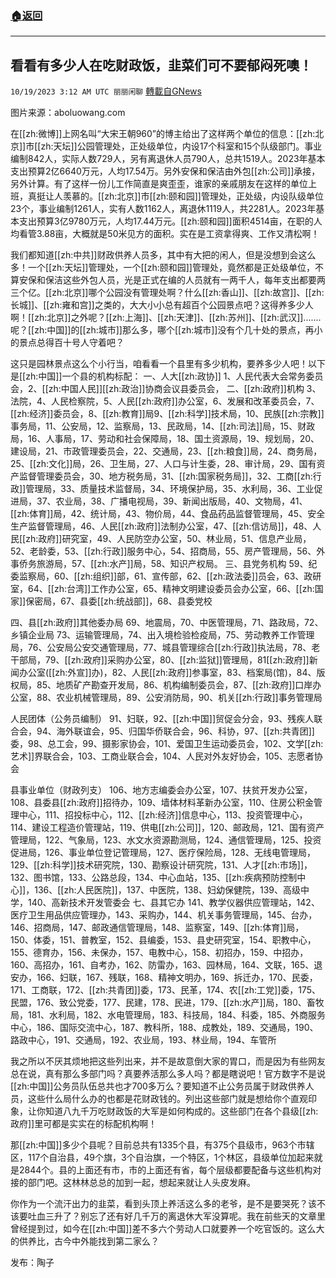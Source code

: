 ###  [:house:返回](README.md)
---


## 看看有多少人在吃财政饭，韭菜们可不要郁闷死噢！
`10/19/2023 3:12 AM UTC 丽丽闲聊` [轉載自GNews](https://gnews.org/articles/1852784)

图片来源：aboluowang.com

在[[zh:微博]]上网名叫“大宋王朝960”的博主给出了这样两个单位的信息：[[zh:北京]]市[[zh:天坛]]公园管理处，正处级单位，内设17个科室和15个队级部门。事业编制842人，实际人数729人，另有离退休人员790人，总共1519人。2023年基本支出预算2亿6640万元，人均17.54万。另外安保和保洁由外包[[zh:公司]]承接，另外计算。有了这样一份儿工作简直是爽歪歪，谁家的亲戚朋友在这样的单位上班，真挺让人羡慕的。[[zh:北京]]市[[zh:颐和园]]管理处，正处级，内设队级单位23个，事业编制1261人，实有人数1162人，离退休1119人，共2281人。2023年基本支出预算3亿9780万元，人均17.44万元。[[zh:颐和园]]面积4514亩，在职的人均看管3.88亩，大概就是50米见方的面积。实在是工资拿得爽、工作又清松啊！

我们都知道[[zh:中共]]财政供养人员多，其中有大把的闲人，但是没想到会这么多！一个[[zh:天坛]]管理处，一个[[zh:颐和园]]管理处，竟然都是正处级单位，不算安保和保洁这些外包人员，光是正式在编的人员就有一两千人，每年支出都要两三个亿。[[zh:北京]]哪个公园没有管理处啊？什么[[zh:香山]]、[[zh:故宫]]、[[zh:长城]]、[[zh:雍和宫]]之类的，大大小小总有超百个公园景点吧？这得养多少人啊！[[zh:北京]]之外呢？[[zh:上海]]、[[zh:天津]]、[[zh:苏州]]、[[zh:武汉]]....... 呢？[[zh:中国]]的[[zh:城市]]那么多，哪个[[zh:城市]]没有个几十处的景点，再小的景点总得百十号人守着吧？

这只是园林景点这么个小行当，咱看看一个县里有多少机构，要养多少人吧！以下是[[zh:中国]]一个县的机构标配：
一、人大[[zh:政协]]
1、人民代表大会常务委员会，2、[[zh:中国人民]][[zh:政治]]协商会议县委员会，
二、[[zh:政府]]机构
3、法院，4、人民检察院，5、人民[[zh:政府]]办公室，6、发展和改革委员会，7、[[zh:经济]]委员会，8、[[zh:教育]]局9、[[zh:科学]]技术局，10、民族[[zh:宗教]]事务局，11、公安局，12、监察局，13、民政局，14、[[zh:司法]]局，15、财政局，16、人事局，17、劳动和社会保障局，18、国土资源局，19、规划局，20、建设局，21、市政管理委员会，22、交通局，23、[[zh:粮食]]局，24、商务局，25、[[zh:文化]]局，26、卫生局，27、人口与计生委，28、审计局，29、国有资产监督管理委员会，30、地方税务局，31、[[zh:国家税务局]]，32、工商[[zh:行政]]管理局，33、质量技术监督局，34、环境保护局，35、水利局，36、工业促进局，37、农业局，38、广播电视局，39、新闻出版局，40、文物局，41、[[zh:体育]]局，42、统计局，43、物价局，44、食品药品监督管理局，45、安全生产监督管理局，46、人民[[zh:政府]]法制办公室，47、[[zh:信访局]]，48、人民[[zh:政府]]研究室，49、人民防空办公室，50、林业局，51、信息产业局，52、老龄委，53、[[zh:行政]]服务中心，54、招商局，55、房产管理局，56、外事侨务旅游局，57、[[zh:水产]]局，58、知识产权局。
三、县党务机构
59、纪委监察局，60、[[zh:组织]]部，61、宣传部，62、[[zh:政法委]]员会，63、政研室，64、[[zh:台湾]]工作办公室，65、精神文明建设委员会办公室，66、[[zh:国家]]保密局，67、县委[[zh:统战部]]，68、县委党校

四、县[[zh:政府]]其他委办局
69、地震局，70、中医管理局，71、路政局，72、乡镇企业局
73、运输管理局，74、出入境检验检疫局，75、劳动教养工作管理局，76、公安局公安交通管理局，77、城县管理综合[[zh:行政]]执法局，78、老干部局，79、[[zh:政府]]采购办公室，80、[[zh:监狱]]管理局，81[[zh:政府]]新闻办公室([[zh:外宣]]办)，82、人民[[zh:政府]]参事室，83、档案局(馆)，84、版权局，85、地质矿产勘查开发局，86、机构编制委员会，87、[[zh:政府]]口岸办公室，88、农业机械管理局，89、公安消防局，90、机关[[zh:行政]]事务管理局

人民团体（公务员编制）
91、妇联，92、[[zh:中国]]贸促会分会，93、残疾人联合会，94、海外联谊会，95、归国华侨联合会，96、科协，97、[[zh:共青团]]委，98、总工会，99、摄影家协会，101、爱国卫生运动委员会，102、文学[[zh:艺术]]界联合会，103、工商业联合会，104、人民对外友好协会，105、志愿者协会

县事业单位（财政列支）
106、地方志编委会办公室，107、扶贫开发办公室，108、县委县[[zh:政府]]招待办，109、墙体材料革新办公室，110、住房公积金管理中心，111、招投标中心，112、[[zh:经济]]信息中心，113、投资管理中心，114、建设工程造价管理站，119、供电[[zh:公司]]，120、邮政局，121、国有资产管理局，122、气象局，123、水文水资源勘测局，124、通信管理局，125、投资促进局，126、事业单位登记管理局，127、医疗保险局，128、无线电管理局，129、[[zh:科学]]技术研究院，130、勘察设计研究院，131、人才[[zh:市场]]，132、图书馆，133、公路总段，134、中心血站，135、[[zh:疾病预防控制中心]]，136、[[zh:人民医院]]，137、中医院，138、妇幼保健院，139、高级中学，140、高新技术开发管委会
七、县其它办
141、教学仪器供应管理站，142、医疗卫生用品供应管理办，143、采购办，144、机关事务管理局，145、台办，146、招商局，147、邮政通信管理局，148、监察室，149、[[zh:体育]]局，150、体委，151、普教室，152、县编委，153、县史研究室，154、职教中心，155、德育办，156、未保办，157、电教中心，158、初招办，159、中招办，160、高招办，161、自考办，162、防雷办，163、园林局，164、文联，165、退安办，166、妇联，167、残联，168、精神文明办，169、拆迁办，170、民委，171、工商联，172、[[zh:共青团]]委，173、民革，174、农[[zh:工党]]委，175、民盟，176、致公党委，177、民建，178、民进，179、[[zh:水产]]局，180、畜牧局，181、水利局，182、水电管理局，183、科技局，184、科委，185、外商服务中心，186、国际交流中心，187、教科所，188、成教处，189、交通局，190、路政中心，191、交通局，192、农业局，193、林业局，194、车管所

我之所以不厌其烦地把这些列出来，并不是故意倒大家的胃口，而是因为有些网友总在说，真有那么多部门吗？真要养活那么多人吗？都是瞎说吧！官方数字不是说[[zh:中国]]公务员队伍总共也才700多万么？要知道不止公务员属于财政供养人员，这些什么局什么办的也都是花财政钱的。列出这些部门就是想给你个直观印象，让你知道八九千万吃财政饭的大军是如何构成的。这些部门在各个县级[[zh:政府]]里可都是实实在的标配机构啊！

那[[zh:中国]]多少个县呢？目前总共有1335个县，有375个县级市，963个市辖区，117个自治县，49个旗，3个自治旗，一个特区，1个林区，县级单位加起来就是2844个。县的上面还有市，市的上面还有省，每个层级都要配备与这些机构对接的部门吧。这林林总总的加到一起，想起来就让人头皮发麻。

你作为一个流汗出力的韭菜，看到头顶上养活这么多的老爷，是不是要哭死？该不该要吐血三升了？别忘了还有好几千万的离退休大军没算呢。我在前些天的文章里曾经提到过，如今在[[zh:中国]]差不多六个劳动人口就要养一个吃官饭的。这么大的供养比，古今中外能找到第二家么？

发布：陶子

